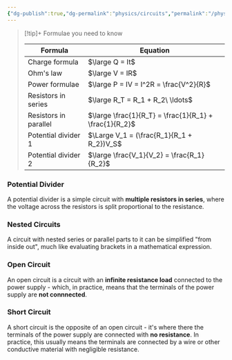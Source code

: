 ```yaml
---
{"dg-publish":true,"dg-permalink":"physics/circuits","permalink":"/physics/circuits/"}
---
```



> [!tip]+ Formulae you need to know
> 	
> 
> | Formula               | Equation                                               |
> | --------------------- | ------------------------------------------------------ |
> | Charge formula        | $\large Q = It$                                        |
> | Ohm's law             | $\large V = IR$                                        |
> | Power formulae        | $\large P = IV = I^2R = \frac{V^2}{R}$                 |
> | Resistors in series   | $\large R_T = R_1 + R_2\ \ldots$                       |
> | Resistors in parallel | $\large \frac{1}{R_T} = \frac{1}{R_1} + \frac{1}{R_2}$ |
> | Potential divider 1   | $\Large V_1 = (\frac{R_1}{R_1 + R_2})V_S$              |
> | Potential divider 2   | $\large \frac{V_1}{V_2} = \frac{R_1}{R_2}$             |

### Potential Divider
A potential divider is a simple circuit with **multiple resistors in series**, where the voltage across the resistors is split proportional to the resistance.

### Nested Circuits

A circuit with nested series or parallel parts to it can be simplified "from inside out", much like evaluating brackets in a mathematical expression.

### Open Circuit
An open circuit is a circuit with an **infinite resistance load** connected to the power supply - which, in practice, means that the terminals of the power supply are **not connnected**.

### Short Circuit
A short circuit is the opposite of an open circuit - it's where there the terminals of the power supply are connected with **no resistance**. In practice, this usually means the terminals are connected by a wire or other conductive material with negligible resistance.
